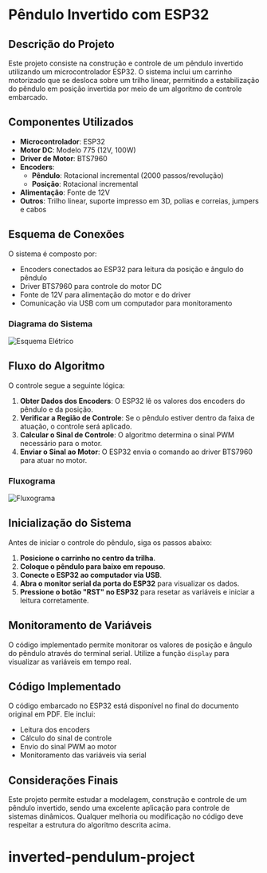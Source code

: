 # Pêndulo Invertido com ESP32

## Descrição do Projeto
Este projeto consiste na construção e controle de um pêndulo invertido utilizando um microcontrolador ESP32. O sistema inclui um carrinho motorizado que se desloca sobre um trilho linear, permitindo a estabilização do pêndulo em posição invertida por meio de um algoritmo de controle embarcado.

## Componentes Utilizados
- **Microcontrolador**: ESP32
- **Motor DC**: Modelo 775 (12V, 100W)
- **Driver de Motor**: BTS7960
- **Encoders**:
  - **Pêndulo**: Rotacional incremental (2000 passos/revolução)
  - **Posição**: Rotacional incremental
- **Alimentação**: Fonte de 12V
- **Outros**: Trilho linear, suporte impresso em 3D, polias e correias, jumpers e cabos

## Esquema de Conexões
O sistema é composto por:
- Encoders conectados ao ESP32 para leitura da posição e ângulo do pêndulo
- Driver BTS7960 para controle do motor DC
- Fonte de 12V para alimentação do motor e do driver
- Comunicação via USB com um computador para monitoramento

### Diagrama do Sistema
![Esquema Elétrico](./esquema-eletrico.jpg)

## Fluxo do Algoritmo
O controle segue a seguinte lógica:
1. **Obter Dados dos Encoders**: O ESP32 lê os valores dos encoders do pêndulo e da posição.
2. **Verificar a Região de Controle**: Se o pêndulo estiver dentro da faixa de atuação, o controle será aplicado.
3. **Calcular o Sinal de Controle**: O algoritmo determina o sinal PWM necessário para o motor.
4. **Enviar o Sinal ao Motor**: O ESP32 envia o comando ao driver BTS7960 para atuar no motor.

### Fluxograma
![Fluxograma](./logica-fluxograma.jpg)

## Inicialização do Sistema
Antes de iniciar o controle do pêndulo, siga os passos abaixo:
1. **Posicione o carrinho no centro da trilha**.
2. **Coloque o pêndulo para baixo em repouso**.
3. **Conecte o ESP32 ao computador via USB**.
4. **Abra o monitor serial da porta do ESP32** para visualizar os dados.
5. **Pressione o botão "RST" no ESP32** para resetar as variáveis e iniciar a leitura corretamente.

## Monitoramento de Variáveis
O código implementado permite monitorar os valores de posição e ângulo do pêndulo através do terminal serial. Utilize a função `display` para visualizar as variáveis em tempo real.

## Código Implementado
O código embarcado no ESP32 está disponível no final do documento original em PDF. Ele inclui:
- Leitura dos encoders
- Cálculo do sinal de controle
- Envio do sinal PWM ao motor
- Monitoramento das variáveis via serial

## Considerações Finais
Este projeto permite estudar a modelagem, construção e controle de um pêndulo invertido, sendo uma excelente aplicação para controle de sistemas dinâmicos. Qualquer melhoria ou modificação no código deve respeitar a estrutura do algoritmo descrita acima.

# inverted-pendulum-project

